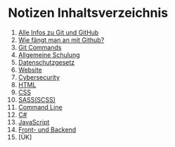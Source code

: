 # Notizen Inhaltsverzeichnis

1. [Alle Infos zu Git und GitHub](https://github.com/Osaaro/Notizen/blob/main/alle-infos-zu-git-und-github.md)
2. [Wie fängt man an mit Github?](https://github.com/Osaaro/Notizen/blob/main/wenn-man-mit-github-arbeitet-faengt-man-an-mit-folgenden-schriten-an.md)
3. [Git Commands](https://github.com/Osaaro/Notizen/blob/main/git-commands.md)
4. [Allgemeine Schulung](https://github.com/Osaaro/Notizen/blob/main/allgemeine-schulung.md)
5. [Datenschutzgesetz](https://github.com/Osaaro/Notizen/blob/main/datenschutzgesetz.md)
6. [Website](https://github.com/Osaaro/Notizen/blob/main/website.md)
7. [Cybersecurity](https://github.com/Osaaro/Notizen/blob/main/cybersecurity.md)
8. [HTML](https://github.com/Osaaro/Notizen/blob/main/html-notizen.md)
9. [CSS](https://github.com/Osaaro/Notizen/blob/main/css-notizen.md)
10. [SASS(SCSS)](https://github.com/Osaaro/Notizen/blob/main/sass(scss)-notizen.md)
11. [Command Line](https://github.com/Osaaro/Notizen/blob/main/command-line-notizen.md)
12. [C#](https://github.com/Osaaro/Notizen/blob/main/c%23-notizen.md)
13. [JavaScript](https://github.com/Osaaro/Notizen/blob/1b7b4191990216fddefd1e864fe5faf64c8a5354/javascript-notizen.md)
14. [Front- und Backend](https://github.com/Osaaro/Notizen/blob/6e51a0c362e9ff0eeacf5066466830e2abe98e6c/front--und-back-end-notizen.md)
15. [ÜK]
